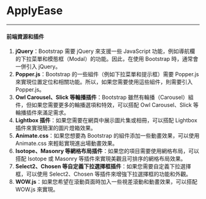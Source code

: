 # ApplyEase

---

#### 前端資源和插件

1. **jQuery**：Bootstrap 需要 jQuery 來支援一些 JavaScript 功能，例如導航欄的下拉菜單和模態框（Modal）的功能。因此，在使用 Bootstrap 時，通常會一併引入 jQuery。
2. **Popper.js**：Bootstrap 的一些組件（例如下拉菜單和提示框）需要 Popper.js 來實現位置定位和相關功能。所以，如果您需要使用這些組件，則需要引入 Popper.js。
3. **Owl Carousel、Slick 等輪播插件**：Bootstrap 雖然有輪播（Carousel）組件，但如果您需要更多的輪播選項和特效，可以搭配 Owl Carousel、Slick 等輪播插件來滿足需求。
4. **Lightbox 插件**：如果您需要在網頁中展示圖片集或相冊，可以搭配 Lightbox 插件來實現簡潔的圖片燈箱效果。
5. **Animate.css**：如果您想要為 Bootstrap 的組件添加一些動畫效果，可以使用 Animate.css 來輕鬆實現進出場動畫效果。
6. **Isotope、Masonry 等網格布局插件**：如果您的項目需要使用網格布局，可以搭配 Isotope 或 Masonry 等插件來實現美觀且可排序的網格布局效果。
7. **Select2、Chosen 等自定義下拉選擇框插件**：如果您需要自定義下拉選擇框，可以使用 Select2、Chosen 等插件來增強下拉選擇框的功能和外觀。
8. **WOW.js**：如果您希望在滾動頁面時加入一些視差滾動和動畫效果，可以搭配 WOW.js 來實現。
